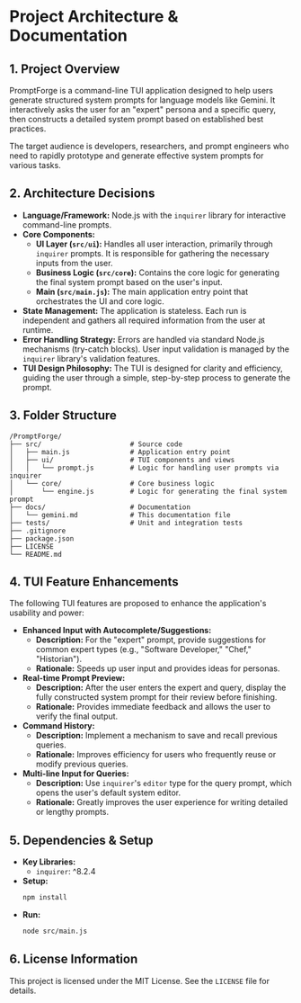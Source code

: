 # Project Architecture & Documentation

## 1. Project Overview

PromptForge is a command-line TUI application designed to help users generate structured system prompts for language models like Gemini. It interactively asks the user for an "expert" persona and a specific query, then constructs a detailed system prompt based on established best practices.

The target audience is developers, researchers, and prompt engineers who need to rapidly prototype and generate effective system prompts for various tasks.

## 2. Architecture Decisions

*   **Language/Framework:** Node.js with the `inquirer` library for interactive command-line prompts.
*   **Core Components:**
    *   **UI Layer (`src/ui`):** Handles all user interaction, primarily through `inquirer` prompts. It is responsible for gathering the necessary inputs from the user.
    *   **Business Logic (`src/core`):** Contains the core logic for generating the final system prompt based on the user's input.
    *   **Main (`src/main.js`):** The main application entry point that orchestrates the UI and core logic.
*   **State Management:** The application is stateless. Each run is independent and gathers all required information from the user at runtime.
*   **Error Handling Strategy:** Errors are handled via standard Node.js mechanisms (try-catch blocks). User input validation is managed by the `inquirer` library's validation features.
*   **TUI Design Philosophy:** The TUI is designed for clarity and efficiency, guiding the user through a simple, step-by-step process to generate the prompt.

## 3. Folder Structure

```
/PromptForge/
├── src/                      # Source code
│   ├── main.js               # Application entry point
│   ├── ui/                   # TUI components and views
│   │   └── prompt.js         # Logic for handling user prompts via inquirer
│   └── core/                 # Core business logic
│       └── engine.js         # Logic for generating the final system prompt
├── docs/                     # Documentation
│   └── gemini.md             # This documentation file
├── tests/                    # Unit and integration tests
├── .gitignore
├── package.json
├── LICENSE
└── README.md
```

## 4. TUI Feature Enhancements

The following TUI features are proposed to enhance the application's usability and power:

*   **Enhanced Input with Autocomplete/Suggestions:**
    *   **Description:** For the "expert" prompt, provide suggestions for common expert types (e.g., "Software Developer," "Chef," "Historian").
    *   **Rationale:** Speeds up user input and provides ideas for personas.
*   **Real-time Prompt Preview:**
    *   **Description:** After the user enters the expert and query, display the fully constructed system prompt for their review before finishing.
    *   **Rationale:** Provides immediate feedback and allows the user to verify the final output.
*   **Command History:**
    *   **Description:** Implement a mechanism to save and recall previous queries.
    *   **Rationale:** Improves efficiency for users who frequently reuse or modify previous queries.
*   **Multi-line Input for Queries:**
    *   **Description:** Use `inquirer`'s `editor` type for the query prompt, which opens the user's default system editor.
    *   **Rationale:** Greatly improves the user experience for writing detailed or lengthy prompts.

## 5. Dependencies & Setup

*   **Key Libraries:**
    *   `inquirer`: ^8.2.4
*   **Setup:**
    ```bash
    npm install
    ```
*   **Run:**
    ```bash
    node src/main.js
    ```

## 6. License Information

This project is licensed under the MIT License. See the `LICENSE` file for details.
